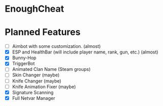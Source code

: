 # EnoughCheat

# Planned Features
  - [ ] Aimbot with some customization. (almost)
  - [x] ESP and HealthBar (will include player name, rank, gun, etc.) (almost)
  - [x] Bunny-Hop
  - [x] TriggerBot
  - [ ] Animated Clan Name (Steam groups) 
  - [ ] Skin Changer (maybe)
  - [ ] Knife Changer (maybe)
  - [ ] Knife Animation Fixer (maybe)
  - [x] Signature Scanning
  - [x] Full Netvar Manager

